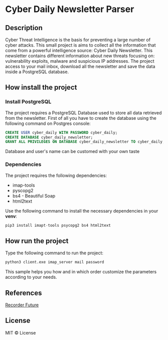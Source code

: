# Cyber Daily Newsletter Parser

## Description

Cyber Threat Intelligence is the basis for preventing a large number of cyber attacks. This small project is aims to collect all the information that come from a powerful intelligence source: Cyber Daily Newsletter. This newsletter contains different information about new threats focusing on: vulnerability exploits, malware and suspicious IP addresses. The project access to your mail inbox, download all the newsletter and save the data inside a PostgreSQL database.

## How install the project

### Install PostgreSQL
  
The project requires a PostgreSQL Database used to store all data retrieved from the newsletter. First of all you have to create the database using the following command on Postgres console:
```SQL
CREATE USER cyber_daily WITH PASSWORD cyber_daily;
CREATE DATABASE cyber_daily_newsletter;
GRANT ALL PRIVILEGES ON DATABASE cyber_daily_newsletter TO cyber_daily;
```
Database and user's name can be customed with your own taste

### Dependencies

The project requires the following dependencies:

* imap-tools
* pyscopg2
* bs4 - Beautiful Soap
* html2text

Use the following command to install the necessary dependencies in your **venv**:
```python
pip3 install imapt-tools psycopg2 bs4 html2text
```

## How run the project

Type the following command to run the project:
```python
python3 client.exe imap_server mail password
```
This sample helps you how and in which order customize the parameters according to your needs.

## References
[Recorder Future](https://www.recordedfuture.com/)

## License
MIT © License
